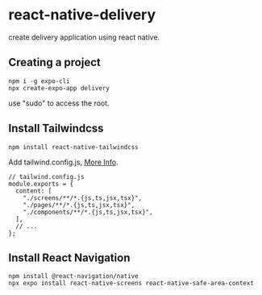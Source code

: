 # react-native-delivery
create delivery application using react native.

## Creating a project
```
npm i -g expo-cli      
npx create-expo-app delivery
```

use "sudo" to access the root.

## Install Tailwindcss
```
npm install react-native-tailwindcss
```

Add tailwind.config.js, [More Info](https://www.nativewind.dev/guides/babel).
```
// tailwind.config.js
module.exports = {
  content: [
    "./screens/**/*.{js,ts,jsx,tsx}",
    "./pages/**/*.{js,ts,jsx,tsx}",
    "./components/**/*.{js,ts,jsx,tsx}",
  ],
  // ...
};
```
## Install React Navigation
```
npm install @react-navigation/native
npx expo install react-native-screens react-native-safe-area-context
```
